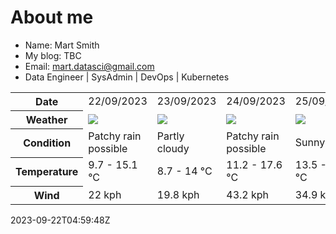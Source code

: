 # About me

- Name: Mart Smith
- My blog: TBC
- Email: [mart.datasci@gmail.com](mailto:mart.datasci6@gmail.com)
- Data Engineer | SysAdmin | DevOps | Kubernetes


<table>
    <tr>
        <th>Date</th>
        <td>22/09/2023</td><td>23/09/2023</td><td>24/09/2023</td><td>25/09/2023</td><td>26/09/2023</td><td>27/09/2023</td><td>28/09/2023</td>
    </tr>
    <tr>
        <th>Weather</th>
        <td><img src="https://cdn.weatherapi.com/weather/64x64/day/176.png"/></td><td><img src="https://cdn.weatherapi.com/weather/64x64/day/116.png"/></td><td><img src="https://cdn.weatherapi.com/weather/64x64/day/176.png"/></td><td><img src="https://cdn.weatherapi.com/weather/64x64/day/113.png"/></td><td><img src="https://cdn.weatherapi.com/weather/64x64/day/176.png"/></td><td><img src="https://cdn.weatherapi.com/weather/64x64/day/302.png"/></td><td><img src="https://cdn.weatherapi.com/weather/64x64/day/116.png"/></td>
    </tr>
    <tr>
        <th>Condition</th>
        <td width="200px">Patchy rain possible</td><td width="200px">Partly cloudy</td><td width="200px">Patchy rain possible</td><td width="200px">Sunny</td><td width="200px">Patchy rain possible</td><td width="200px">Moderate rain</td><td width="200px">Partly cloudy</td>
    </tr>
    <tr>
        <th>Temperature</th>
        <td>9.7 -  15.1 °C</td><td>8.7 -  14 °C</td><td>11.2 -  17.6 °C</td><td>13.5 -  17.9 °C</td><td>13.2 -  16 °C</td><td>11.4 -  15.3 °C</td><td>11.2 -  17 °C</td>
    </tr>
    <tr>
        <th>Wind</th>
        <td>22 kph</td><td>19.8 kph</td><td>43.2 kph</td><td>34.9 kph</td><td>34.9 kph</td><td>26.3 kph</td><td>26.3 kph</td>
    </tr>
</table>


2023-09-22T04:59:48Z

